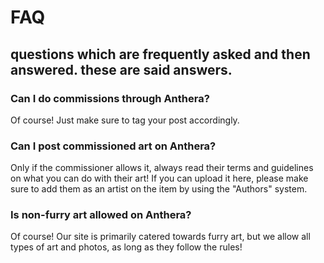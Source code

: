 # FAQ
## questions which are frequently asked and then answered. these are said answers.

### Can I do commissions through Anthera?
Of course! Just make sure to tag your post accordingly.

### Can I post commissioned art on Anthera?
Only if the commissioner allows it, always read their terms and guidelines on what you can do with their art! If you can upload it here, please make sure to add them as an artist on the item by using the "Authors" system.

### Is non-furry art allowed on Anthera?
Of course! Our site is primarily catered towards furry art, but we allow all types of art and photos, as long as they follow the rules!